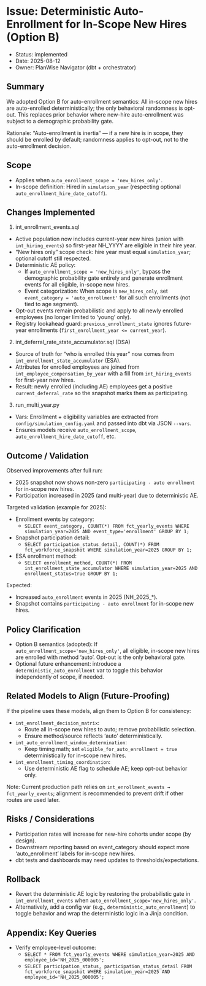 # Issue: Deterministic Auto-Enrollment for In-Scope New Hires (Option B)

- Status: implemented
- Date: 2025-08-12
- Owner: PlanWise Navigator (dbt + orchestrator)

## Summary

We adopted Option B for auto-enrollment semantics: All in-scope new hires are auto-enrolled deterministically; the only behavioral randomness is opt-out. This replaces prior behavior where new-hire auto-enrollment was subject to a demographic probability gate.

Rationale: “Auto-enrollment is inertia” — if a new hire is in scope, they should be enrolled by default; randomness applies to opt-out, not to the auto-enrollment decision.

## Scope

- Applies when `auto_enrollment_scope = 'new_hires_only'`.
- In-scope definition: Hired in `simulation_year` (respecting optional `auto_enrollment_hire_date_cutoff`).

## Changes Implemented

1) int_enrollment_events.sql
- Active population now includes current-year new hires (union with `int_hiring_events`) so first-year NH_YYYY are eligible in their hire year.
- “New hires only” scope check: hire year must equal `simulation_year`; optional cutoff still respected.
- Deterministic AE policy:
  - If `auto_enrollment_scope = 'new_hires_only'`, bypass the demographic probability gate entirely and generate enrollment events for all eligible, in-scope new hires.
  - Event categorization: When scope is `new_hires_only`, set `event_category = 'auto_enrollment'` for all such enrollments (not tied to age segment).
- Opt-out events remain probabilistic and apply to all newly enrolled employees (no longer limited to ‘young’ only).
- Registry lookahead guard: `previous_enrollment_state` ignores future-year enrollments (`first_enrollment_year <= current_year`).

2) int_deferral_rate_state_accumulator.sql (DSA)
- Source of truth for “who is enrolled this year” now comes from `int_enrollment_state_accumulator` (ESA).
- Attributes for enrolled employees are joined from `int_employee_compensation_by_year` with a fill from `int_hiring_events` for first-year new hires.
- Result: newly enrolled (including AE) employees get a positive `current_deferral_rate` so the snapshot marks them as participating.

3) run_multi_year.py
- Vars: Enrollment + eligibility variables are extracted from `config/simulation_config.yaml` and passed into dbt via JSON `--vars`.
- Ensures models receive `auto_enrollment_scope`, `auto_enrollment_hire_date_cutoff`, etc.

## Outcome / Validation

Observed improvements after full run:
- 2025 snapshot now shows non-zero `participating - auto enrollment` for in-scope new hires.
- Participation increased in 2025 (and multi-year) due to deterministic AE.

Targeted validation (example for 2025):
- Enrollment events by category:
  - `SELECT event_category, COUNT(*) FROM fct_yearly_events WHERE simulation_year=2025 AND event_type='enrollment' GROUP BY 1;`
- Snapshot participation detail:
  - `SELECT participation_status_detail, COUNT(*) FROM fct_workforce_snapshot WHERE simulation_year=2025 GROUP BY 1;`
- ESA enrollment method:
  - `SELECT enrollment_method, COUNT(*) FROM int_enrollment_state_accumulator WHERE simulation_year=2025 AND enrollment_status=true GROUP BY 1;`

Expected:
- Increased `auto_enrollment` events in 2025 (NH_2025_*).
- Snapshot contains `participating - auto enrollment` for in-scope new hires.

## Policy Clarification

- Option B semantics (adopted): If `auto_enrollment_scope='new_hires_only'`, all eligible, in-scope new hires are enrolled with method ‘auto’. Opt-out is the only behavioral gate.
- Optional future enhancement: introduce a `deterministic_auto_enrollment` var to toggle this behavior independently of scope, if needed.

## Related Models to Align (Future-Proofing)

If the pipeline uses these models, align them to Option B for consistency:
- `int_enrollment_decision_matrix`:
  - Route all in-scope new hires to auto; remove probabilistic selection.
  - Ensure method/source reflects ‘auto’ deterministically.
- `int_auto_enrollment_window_determination`:
  - Keep timing math; set `eligible_for_auto_enrollment = true` deterministically for in-scope new hires.
- `int_enrollment_timing_coordination`:
  - Use deterministic AE flag to schedule AE; keep opt-out behavior only.

Note: Current production path relies on `int_enrollment_events → fct_yearly_events`; alignment is recommended to prevent drift if other routes are used later.

## Risks / Considerations

- Participation rates will increase for new-hire cohorts under scope (by design).
- Downstream reporting based on event_category should expect more ‘auto_enrollment’ labels for in-scope new hires.
- dbt tests and dashboards may need updates to thresholds/expectations.

## Rollback

- Revert the deterministic AE logic by restoring the probabilistic gate in `int_enrollment_events` when `auto_enrollment_scope='new_hires_only'`.
- Alternatively, add a config var (e.g., `deterministic_auto_enrollment`) to toggle behavior and wrap the deterministic logic in a Jinja condition.

## Appendix: Key Queries

- Verify employee-level outcome:
  - `SELECT * FROM fct_yearly_events WHERE simulation_year=2025 AND employee_id='NH_2025_000005';`
  - `SELECT participation_status, participation_status_detail FROM fct_workforce_snapshot WHERE simulation_year=2025 AND employee_id='NH_2025_000005';`
